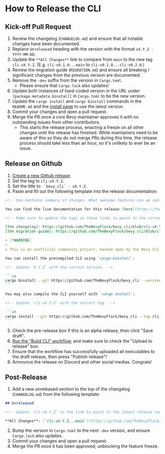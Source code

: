 # How to Release the CLI

## Kick-off Pull Request

1. Review the changelog (`CHANGELOG.md`) and ensure that all notable changes have been documented.
2. Replace `Unreleased` heading with the version with the format `vX.Y.Z - YYYY-MM-DD`.
3. Update the `**All Changes**` link to compare from `main` to the new tag `cli-vX.Y.Z`. (E.g. `cli-v0.1.0...main` to `cli-v0.1.0...cli-v0.2.0`.)
4. Review the migration guide (`MIGRATION.md`) and ensure all breaking / significant changes from the previous version are documented.
5. Remove the `-dev` suffix from the version in `Cargo.toml`.
    - Please ensure that `Cargo.lock` also updates!
6. Update both instances of hard-coded version in the URL under `[package.metadata.binstall]` in `Cargo.toml` to be the new version.
7. Update the `cargo install` and `cargo binstall` commands in the `README.md` and the [install page](../../cli/install.md) to use the latest version.
8. Commit your changes and open a pull request.
9. Merge the PR once a core Bevy maintainer approves it with no outstanding issues from other contributors.
    - This starts the release process, enacting a freeze on all other changes until the release has finished. While maintainers need to be aware of this so they do not merge PRs during this time, the release process should take less than an hour, so it's unlikely to ever be an issue.

## Release on Github

1. [Create a new Github release](https://github.com/TheBevyFlock/bevy_cli/releases/new).
2. Set the tag to `cli-vX.Y.Z`.
3. Set the title to `` `bevy_cli` - vX.Y.Z``.
4. Paste and fill out the following template into the release documentation:

````markdown
<!-- One-sentence summary of changes. What awesome features can we spotlight? What critical bugs were fixed? -->

You can find the live documentation for this release [here](https://thebevyflock.github.io/bevy_cli/cli/index.html). You may also be interested in [the changelog] and [the migration guide].

<!-- Make sure to update the tags in these links to point to the correct version. -->

[the changelog]: https://github.com/TheBevyFlock/bevy_cli/blob/cli-vX.Y.Z/CHANGELOG.md
[the migration guide]: https://github.com/TheBevyFlock/bevy_cli/blob/cli-vX.Y.Z/MIGRATION.md

> [!WARNING]
>
> This is an unofficial community project, hacked upon by the Bevy CLI working group until it is eventually upstreamed into the main [Bevy Engine organization](https://github.com/bevyengine). Pardon our rough edges, and please consider [submitting an issue](https://github.com/TheBevyFlock/bevy_cli/issues) if you run into trouble!

You can install the precompiled CLI using `cargo-binstall`:

<!-- Update `X.Y.Z` with the correct version. -->

```sh
cargo binstall --git https://github.com/TheBevyFlock/bevy_cli --version X.Y.Z --locked bevy_cli
```

You may also compile the CLI yourself with `cargo install`:

<!-- Update `cli-vX.Y.Z` with the correct tag. -->

```sh
cargo install --git https://github.com/TheBevyFlock/bevy_cli --tag cli-vX.Y.Z --locked bevy_cli
```
````

5. Check the pre-release box if this is an alpha release, then click "Save draft".
6. [Run the "Build CLI" workflow](https://github.com/TheBevyFlock/bevy_cli/actions/workflows/build-cli.yml), and make sure to check the "Upload to release" box.
7. Ensure that the workflow has successfully uploaded all executables to the draft release, then press "Publish release"!
8. Announce the release on Discord and other social medias. Congrats!

## Post-Release

1. Add a new unreleased section to the top of the changelog (`CHANGELOG.md`) from the following template:

```markdown
## Unreleased

<!-- Update `cli-vX.Y.Z` in the link to point to the latest release tag. -->

**All Changes**: [`cli-vX.Y.Z...main`](https://github.com/TheBevyFlock/bevy_cli/compare/cli-vX.Y.Z...main)
```

2. Bump the version in `Cargo.toml` to the next `-dev` version, and ensure `Cargo.lock` also updates.
3. Commit your changes and open a pull request.
4. Merge the PR once it has been approved, unblocking the feature freeze.
